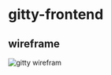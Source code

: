 # gitty-frontend

## wireframe

![gitty wirefram](https://user-images.githubusercontent.com/54861487/85274511-ab4bf080-b49c-11ea-88e0-a7e7277cae7d.png)

